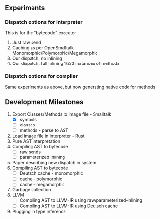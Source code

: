 ## Experiments

### Dispatch options for interpreter
This is for the "bytecode" executer
1. Just raw send
2. Caching as per OpenSmalltalk - Monomorphic/Polymorphic/Megamorphic
3. Our dispatch, no inlining
4. Our dispatch, full inlining 1/2/3 instances of methods

### Dispatch options for compiler
Same experiments as above, but now generating native code for methods

## Development Milestones

1. Export Classes/Methods to image file - Smalltalk
    - [x] symbols
    - [ ] classes
    - [ ] methods - parse to AST
3. Load image file in interpreter - Rust
4. Pure AST interpretation
5. Compiling AST to bytecode
    - [ ] raw sends
    - [ ] parameterized inlining
6. Paper describing new dispatch in system
1. Compiling AST to bytecode
    - [ ] Deutsch cache - monomorphic
    - [ ] cache - polymorphic
    - [ ] cache - megamorphic
3. Garbage collection
1. LLVM
    - [ ] Compiling AST to LLVM-IR using raw/parameterized-inlining
    - [ ] Compiling AST to LLVM-IR using Deutsch cache
2. Plugging in type inference